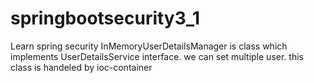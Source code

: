 # springbootsecurity3_1
Learn spring security
InMemoryUserDetailsManager is class which implements UserDetailsService interface.
we can set multiple user. this class is handeled by ioc-container
